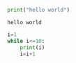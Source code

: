 ```python
print("hello world")
```

    hello world
    


```python
i=1
while i<=10:
    print(i)
    i=i+1

```

